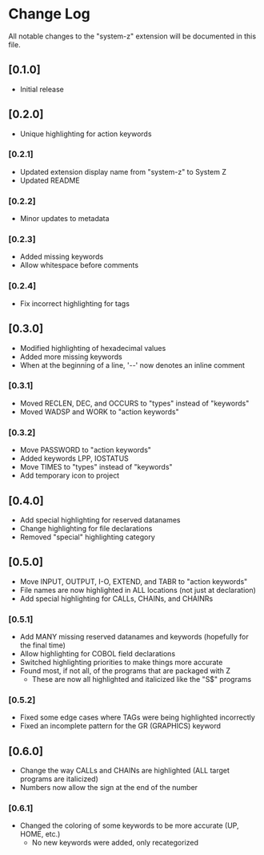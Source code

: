 # Change Log

All notable changes to the "system-z" extension will be documented in this file.

## [0.1.0]

- Initial release

## [0.2.0]

- Unique highlighting for action keywords

### [0.2.1]

- Updated extension display name from "system-z" to System Z
- Updated README

### [0.2.2]

- Minor updates to metadata

### [0.2.3]

- Added missing keywords
- Allow whitespace before comments

### [0.2.4]

- Fix incorrect highlighting for tags

## [0.3.0]

- Modified highlighting of hexadecimal values
- Added more missing keywords
- When at the beginning of a line, '--' now denotes an inline comment

### [0.3.1]

- Moved RECLEN, DEC, and OCCURS to "types" instead of "keywords"
- Moved WADSP and WORK to "action keywords"

### [0.3.2]

- Move PASSWORD to "action keywords"
- Added keywords LPP, IOSTATUS
- Move TIMES to "types" instead of "keywords"
- Add temporary icon to project

## [0.4.0]

- Add special highlighting for reserved datanames
- Change highlighting for file declarations
- Removed "special" highlighting category

## [0.5.0]

- Move INPUT, OUTPUT, I-O, EXTEND, and TABR to "action keywords"
- File names are now highlighted in ALL locations (not just at declaration)
- Add special highlighting for CALLs, CHAINs, and CHAINRs

### [0.5.1]

- Add MANY missing reserved datanames and keywords (hopefully for the final time)
- Allow highlighting for COBOL field declarations
- Switched highlighting priorities to make things more accurate
- Found most, if not all, of the programs that are packaged with Z
    - These are now all highlighted and italicized like the "S$" programs

### [0.5.2]

- Fixed some edge cases where TAGs were being highlighted incorrectly
- Fixed an incomplete pattern for the GR (GRAPHICS) keyword

## [0.6.0]

- Change the way CALLs and CHAINs are highlighted (ALL target programs are italicized)
- Numbers now allow the sign at the end of the number

### [0.6.1]

- Changed the coloring of some keywords to be more accurate (UP, HOME, etc.)
    - No new keywords were added, only recategorized
